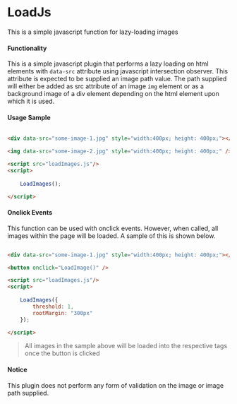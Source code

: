 # LoadJs 
This is a simple javascript function for lazy-loading images 

#### Functionality 
This is a simple javascript plugin that performs a lazy loading on html elements with ```data-src``` attribute using javascript intersection observer. This attribute is expected to be supplied an image path value. The path supplied will either be added as src attribute of an image ```img``` element or as a background image of a div element depending on the html element upon which it is used. 

#### Usage Sample

```html 

<div data-src="some-image-1.jpg" style="width:400px; height: 400px;"></div>

<img data-src="some-image-2.jpg" style="width:400px; height: 400px;" />

<script src="loadImages.js"/>
<script>
     
    LoadImages();

</script>
```

#### Onclick Events 
This function can be used with onclick events. However, when called, all images within the page will be loaded. A sample of this is shown below.

```html 

<div data-src="some-image-1.jpg" style="width:400px; height: 400px;"></div>

<button onclick="LoadImage()" />

<script src="loadImages.js"/>
<script>
     
    LoadImages({
        threshold: 1,
        rootMargin: "300px"
    });

</script>
```

> All images in the sample above will be loaded into the respective tags once the button is clicked

#### Notice 
This plugin does not perform any form of validation on the image or image path supplied.